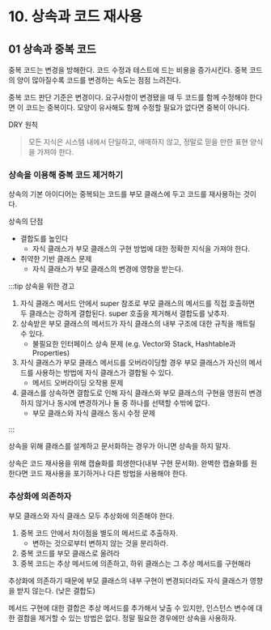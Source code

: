# 10. 상속과 코드 재사용

## 01 상속과 중복 코드

중복 코드는 변경을 방해한다. 코드 수정과 테스트에 드는 비용을 증가시킨다. 중복 코드의 양이 많아질수록 코드를 변경하는 속도는 점점 느려진다.

중복 코드 판단 기준은 변경이다. 요구사항이 변경됐을 때 두 코드를 함께 수정해야 한다면 이 코드는 중복이다. 모양이 유사해도 함께 수정할 필요가 없다면 중복이 아니다.

DRY 원칙
> 모든 지식은 시스템 내에서 단일하고, 애매하지 않고, 정말로 믿을 만한 표현 양식을 가져야 한다.

### 상속을 이용해 중복 코드 제거하기

상속의 기본 아이디어는 중복되는 코드를 부모 클래스에 두고 코드를 재사용하는 것이다.

상속의 단점

- 결합도를 높인다
    - 자식 클래스가 부모 클래스의 구현 방법에 대한 정확한 지식을 가져야 한다.
- 취약한 기반 클래스 문제
    - 자식 클래스가 부모 클래스의 변경에 영향을 받는다.

:::tip 상속을 위한 경고

1. 자식 클래스 메서드 안에서 super 참조로 부모 클래스의 메서드를 직접 호출하면 두 클래스는 강하게 결합된다. super 호출을 제거해서 결합도를 낮추자.
2. 상속받은 부모 클래스의 메서드가 자식 클래스의 내부 구조에 대한 규칙을 깨트릴 수 있다.
    - 불필요한 인터페이스 상속 문제 (e.g. Vector와 Stack, Hashtable과 Properties)
3. 자식 클래스가 부모 클래스 메서드를 오버라이딩할 경우 부모 클래스가 자신의 메서드를 사용하는 방법에 자식 클래스가 결합될 수 있다.
    - 메서드 오버라이딩 오작용 문제
4. 클래스를 상속하면 결합도로 인해 자식 클래스와 부모 클래스의 구현을 영원히 변경하지 않거나 동시에 변경하거나 둘 중 하나를 선택할 수밖에 없다.
    - 부모 클래스와 자식 클래스 동시 수정 문제

:::

상속을 위해 클래스를 설계하고 문서화하는 경우가 아니면 상속을 하지 말자.

상속은 코드 재사용을 위해 캡슐화를 희생한다(내부 구현 문서화). 완벽한 캡슐화를 원한다면 코드 재사용을 포기하거나 다른 방법을 사용해야 한다.

### 추상화에 의존하자

부모 클래스와 자식 클래스 모두 추상화에 의존해야 한다.

1. 중복 코드 안에서 차이점을 별도의 메서드로 추출하자.
    - 변하는 것으로부터 변하지 않는 것을 분리하라.
2. 중복 코드를 부모 클래스로 올려라
3. 중복 코드는 추상 메서드에 의존하고, 하위 클래스는 그 추상 메서드를 구현해라

추상화에 의존하기 때문에 부모 클래스의 내부 구현이 변경되더라도 자식 클래스가 영향을 받지 않는다. (낮은 결합도)

메서드 구현에 대한 결합은 추상 메서드를 추가해서 낮출 수 있지만, 인스턴스 변수에 대한 결합을 제거할 수 있는 방법은 없다. 정말 필요한 경우에만 상속을 사용하자.
